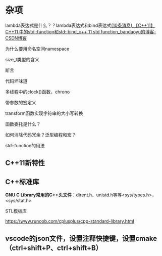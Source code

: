 # 杂项

lambda表达式是什么？？lambda表达式和bind表达式[(10条消息) 【C++11】C++11 中的std::function和std::bind_c++ 11 std function_bandaoyu的博客-CSDN博客](https://blog.csdn.net/bandaoyu/article/details/106084948)

为什么要用命名空间namespace

size_t类型的含义

断言

代码坏味道

多线程中的clock()函数，chrono

带参数的宏定义

transform函数实现字符串的大小写转换

函数委托是什么？

如何消除代码冗余？泛型编程和宏？

std::function的用法

## C++11新特性

## C++标准库

**GNU C Library常用的C++头文件**：dirent.h、unistd.h等等<sys/types.h>，<sys/stat.h> 

STL模板库

https://www.runoob.com/cplusplus/cpp-standard-library.html

## vscode的json文件，设置注释快捷键，设置cmake（ctrl+shift+P、ctrl+shift+B）

